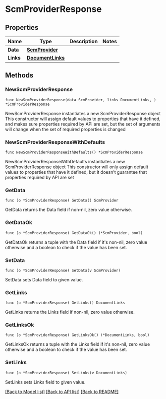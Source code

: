 # ScmProviderResponse

## Properties

Name | Type | Description | Notes
------------ | ------------- | ------------- | -------------
**Data** | [**ScmProvider**](ScmProvider.md) |  | 
**Links** | [**DocumentLinks**](DocumentLinks.md) |  | 

## Methods

### NewScmProviderResponse

`func NewScmProviderResponse(data ScmProvider, links DocumentLinks, ) *ScmProviderResponse`

NewScmProviderResponse instantiates a new ScmProviderResponse object
This constructor will assign default values to properties that have it defined,
and makes sure properties required by API are set, but the set of arguments
will change when the set of required properties is changed

### NewScmProviderResponseWithDefaults

`func NewScmProviderResponseWithDefaults() *ScmProviderResponse`

NewScmProviderResponseWithDefaults instantiates a new ScmProviderResponse object
This constructor will only assign default values to properties that have it defined,
but it doesn't guarantee that properties required by API are set

### GetData

`func (o *ScmProviderResponse) GetData() ScmProvider`

GetData returns the Data field if non-nil, zero value otherwise.

### GetDataOk

`func (o *ScmProviderResponse) GetDataOk() (*ScmProvider, bool)`

GetDataOk returns a tuple with the Data field if it's non-nil, zero value otherwise
and a boolean to check if the value has been set.

### SetData

`func (o *ScmProviderResponse) SetData(v ScmProvider)`

SetData sets Data field to given value.


### GetLinks

`func (o *ScmProviderResponse) GetLinks() DocumentLinks`

GetLinks returns the Links field if non-nil, zero value otherwise.

### GetLinksOk

`func (o *ScmProviderResponse) GetLinksOk() (*DocumentLinks, bool)`

GetLinksOk returns a tuple with the Links field if it's non-nil, zero value otherwise
and a boolean to check if the value has been set.

### SetLinks

`func (o *ScmProviderResponse) SetLinks(v DocumentLinks)`

SetLinks sets Links field to given value.



[[Back to Model list]](../README.md#documentation-for-models) [[Back to API list]](../README.md#documentation-for-api-endpoints) [[Back to README]](../README.md)


